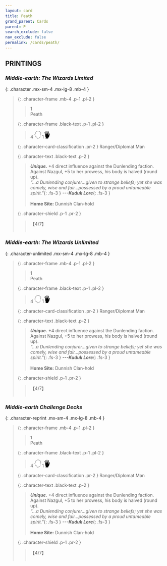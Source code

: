 ```yaml
---
layout: card
title: Peath
grand_parent: Cards
parent: P
search_exclude: false
nav_exclude: false
permalink: /cards/peath/
---
```


## PRINTINGS


### _Middle-earth: The Wizards Limited_

{: .character .mx-sm-4 .mx-lg-8 .mb-4 }
> {: .character-frame .mb-4 .p-1 .pl-2 }
> > <div class="card-mp">1</div>
> > <div class="character-card-name">Peath</div>
>
> {: .character-frame .black-text .p-1 .pl-2 }
> > 4 ![](/assets/images/mind.svg) 1![](/assets/images/di.svg)
>
> {: .character-card-classification .pr-2 }
> Ranger/Diplomat Man
>
> {: .character-text .black-text .p-2 }
> > _**Unique.**_ +4 direct influence against the Dunlending faction. Against Nazgul, +5 to her prowess, his body is halved (round up). <br>_“...a Dunlending conjurer...given to strange beliefs; yet she was comely, wise and fair...possessed by a proud untameable spirit."_{: .fs-3 } ***---&#65279;Kuduk Lore***{: .fs-3 }  <br><br>**Home Site:** Dunnish Clan-hold 
>
> {: .character-shield .p-1 .pr-2 }
> > <div class="card-shield">【4/7】</div>
> > <div class="card-corruption">&nbsp;</div>

### _Middle-earth: The Wizards Unlimited_

{: .character-unlimited .mx-sm-4 .mx-lg-8 .mb-4 }
> {: .character-frame .mb-4 .p-1 .pl-2 }
> > <div class="card-mp">1</div>
> > <div class="character-card-name">Peath</div>
>
> {: .character-frame .black-text .p-1 .pl-2 }
> > 4 ![](/assets/images/mind.svg) 1![](/assets/images/di.svg)
>
> {: .character-card-classification .pr-2 }
> Ranger/Diplomat Man
>
> {: .character-text .black-text .p-2 }
> > _**Unique.**_ +4 direct influence against the Dunlending faction. Against Nazgul, +5 to her prowess, his body is halved (round up). <br>_“...a Dunlending conjurer...given to strange beliefs; yet she was comely, wise and fair...possessed by a proud untameable spirit."_{: .fs-3 } ***---&#65279;Kuduk Lore***{: .fs-3 }  <br><br>**Home Site:** Dunnish Clan-hold 
>
> {: .character-shield .p-1 .pr-2 }
> > <div class="card-shield">【4/7】</div>
> > <div class="card-corruption">&nbsp;</div>

### _Middle-earth Challenge Decks_

{: .character-reprint .mx-sm-4 .mx-lg-8 .mb-4 }
> {: .character-frame .mb-4 .p-1 .pl-2 }
> > <div class="card-mp">1</div>
> > <div class="character-card-name">Peath</div>
>
> {: .character-frame .black-text .p-1 .pl-2 }
> > 4 ![](/assets/images/mind.svg) 1![](/assets/images/di.svg)
>
> {: .character-card-classification .pr-2 }
> Ranger/Diplomat Man
>
> {: .character-text .black-text .p-2 }
> > _**Unique.**_ +4 direct influence against the Dunlending faction. Against Nazgul, +5 to her prowess, his body is halved (round up). <br>_“...a Dunlending conjurer...given to strange beliefs; yet she was comely, wise and fair...possessed by a proud untameable spirit."_{: .fs-3 } ***---&#65279;Kuduk Lore***{: .fs-3 }  <br><br>**Home Site:** Dunnish Clan-hold 
>
> {: .character-shield .p-1 .pr-2 }
> > <div class="card-shield">【4/7】</div>
> > <div class="card-corruption">&nbsp;</div>
